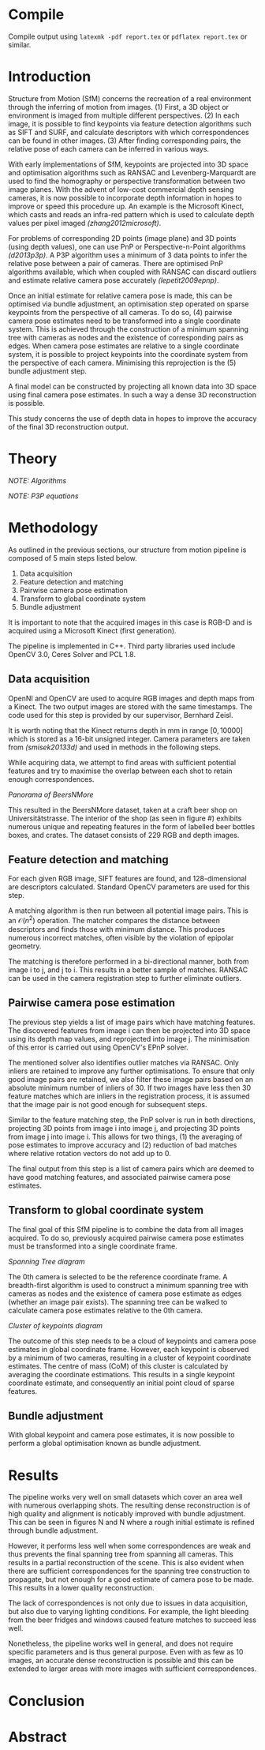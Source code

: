 Compile
=======

Compile output using `latexmk -pdf report.tex` or `pdflatex report.tex` or similar.


Introduction
============

Structure from Motion (SfM) concerns the recreation of a real environment
through the inferring of motion from images. (1) First, a 3D object or
environment is imaged from multiple different perspectives. (2) In each image,
it is possible to find keypoints via feature detection algorithms such as SIFT
and SURF, and calculate descriptors with which correspondences can be found in
other images. (3) After finding corresponding pairs, the relative pose of each
camera can be inferred in various ways.

With early implementations of SfM, keypoints are projected into 3D space and
optimisation algorithms such as RANSAC and Levenberg-Marquardt are used to find
the homography or perspective transformation between two image planes. With the
advent of low-cost commercial depth sensing cameras, it is now possible to
incorporate depth information in hopes to improve or speed this procedure up. An
example is the Microsoft Kinect, which casts and reads an infra-red pattern
which is used to calculate depth values per pixel imaged *(zhang2012microsoft)*.

For problems of corresponding 2D points (image plane) and 3D points (using depth
values), one can use PnP or Perspective-n-Point algorithms *(d2013p3p)*. A P3P
algorithm uses a minimum of 3 data points to infer the relative pose between a
pair of cameras. There are optimised PnP algorithms available, which when
coupled with RANSAC can discard outliers and estimate relative camera pose
accurately *(lepetit2009epnp)*.

Once an initial estimate for relative camera pose is made, this can be optimised
via bundle adjustment, an optimisation step operated on sparse keypoints from
the perspective of all cameras. To do so, (4) pairwise camera pose estimates
need to be transformed into a single coordinate system. This is achieved through
the construction of a minimum spanning tree with cameras as nodes and the
existence of corresponding pairs as edges. When camera pose estimates are
relative to a single coordinate system, it is possible to project keypoints into
the coordinate system from the perspective of each camera. Minimising this
reprojection is the (5) bundle adjustment step.

A final model can be constructed by projecting all known data into 3D space
using final camera pose estimates. In such a way a dense 3D reconstruction is
possible.

This study concerns the use of depth data in hopes to improve the accuracy of
the final 3D reconstruction output.



Theory
======
*NOTE: Algorithms*

*NOTE: P3P equations*


Methodology
===========

As outlined in the previous sections, our structure from motion pipeline is
composed of 5 main steps listed below.

1. Data acquisition
2. Feature detection and matching
3. Pairwise camera pose estimation
4. Transform to global coordinate system
5. Bundle adjustment

It is important to note that the acquired images in this case is RGB-D and is
acquired using a Microsoft Kinect (first generation).

The pipeline is implemented in C++. Third party libraries used include OpenCV
3.0, Ceres Solver and PCL 1.8.



## Data acquisition

OpenNI and OpenCV are used to acquire RGB images and depth maps from a Kinect.
The two output images are stored with the same timestamps. The code used for
this step is provided by our supervisor, Bernhard Zeisl.

It is worth noting that the Kinect returns depth in mm in range $[0, 10000]$
which is stored as a 16-bit unsigned integer. Camera parameters are taken from
*(smisek20133d)* and used in methods in the following steps.

While acquiring data, we attempt to find areas with sufficient potential
features and try to maximise the overlap between each shot to retain enough
correspondences.

*Panorama of BeersNMore*

This resulted in the BeersNMore dataset, taken at a craft beer shop on
Universitätstrasse. The interior of the shop (as seen in figure #) exhibits
numerous unique and repeating features in the form of labelled beer bottles
boxes, and crates. The dataset consists of 229 RGB and depth images.



## Feature detection and matching

For each given RGB image, SIFT features are found, and 128-dimensional are
descriptors calculated. Standard OpenCV parameters are used for this step.

A matching algorithm is then run between all potential image pairs. This is
an $\mathcal{O}(n^2)$ operation. The matcher compares the distance between
descriptors and finds those with minimum distance. This produces numerous
incorrect matches, often visible by the violation of epipolar geometry.

The matching is therefore performed in a bi-directional manner, both from image
i to j, and j to i. This results in a better sample of matches. RANSAC can be
used in the camera registration step to further eliminate outliers.



## Pairwise camera pose estimation

The previous step yields a list of image pairs which have matching features.
The discovered features from image i can then be projected into 3D space
using its depth map values, and reprojected into image j. The minimisation
of this error is carried out using OpenCV's EPnP solver.

The mentioned solver also identifies outlier matches via RANSAC. Only inliers
are retained to improve any further optimisations. To ensure that only good
image pairs are retained, we also filter these image pairs based on an absolute
minimum number of inliers of 30. If two images have less then 30 feature matches
which are inliers in the registration process, it is assumed that the image pair
is not good enough for subsequent steps.

Similar to the feature matching step, the PnP solver is run in both directions,
projecting 3D points from image i into image j, and projecting 3D points from
image j into image i. This allows for two things, (1) the averaging of pose
estimates to improve accuracy and (2) reduction of bad matches where relative
rotation vectors do not add up to 0.

The final output from this step is a list of camera pairs which are deemed to
have good matching features, and associated pairwise camera pose estimates.



## Transform to global coordinate system

The final goal of this SfM pipeline is to combine the data from all images
acquired. To do so, previously acquired pairwise camera pose estimates must
be transformed into a single coordinate frame.

*Spanning Tree diagram*

The 0th camera is selected to be the reference coordinate frame. A breadth-first
algorithm is used to construct a minimum spanning tree with cameras as nodes and
the existence of camera pose estimate as edges (whether an image pair exists).
The spanning tree can be walked to calculate camera pose estimates relative to
the 0th camera.

*Cluster of keypoints diagram*

The outcome of this step needs to be a cloud of keypoints and camera pose
estimates in global coordinate frame. However, each keypoint is observed by a
minimum of two cameras, resulting in a cluster of keypoint coordinate estimates.
The centre of mass (CoM) of this cluster is calculated by averaging the
coordinate estimations. This results in a single keypoint coordinate estimate,
and consequently an initial point cloud of sparse features.




## Bundle adjustment

With global keypoint and camera pose estimates, it is now possible to perform a
global optimisation known as bundle adjustment.



Results
=======

The pipeline works very well on small datasets which cover an area well with
numerous overlapping shots. The resulting dense reconstruction is of high
quality and alignment is noticably improved with bundle adjustment. This can be
seen in figures N and N where a rough initial estimate is refined through bundle
adjustment.

However, it performs less well when some correspondences are weak and thus
prevents the final spanning tree from spanning all cameras. This results in a
partial reconstruction of the scene. This is also evident when there are
sufficient correspondences for the spanning tree construction to propagate,
but not enough for a good estimate of camera pose to be made. This results in a
lower quality reconstruction.

The lack of correspondences is not only due to issues in data acquisition, but
also due to varying lighting conditions. For example, the light bleeding from
the beer fridges and windows caused feature matches to succeed less well.

Nonetheless, the pipeline works well in general, and does not require specific
parameters and is thus general purpose. Even with as few as 10 images, an
accurate dense reconstruction is possible and this can be extended to larger
areas with more images with sufficient correspondences.


Conclusion
==========



Abstract
========



